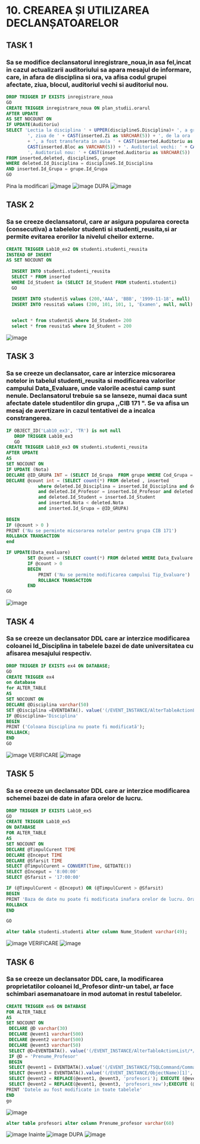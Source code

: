 # 10. CREAREA ȘI UTILIZAREA DECLANȘATOARELOR
## TASK 1

### Sa se modifice declansatorul inregistrare_noua,in asa fel,incat in cazul actualizarii auditoriului sa apara mesajul de informare, care, in afara de disciplina si ora, va afisa codul grupei afectate, ziua, blocul, auditoriul vechi si auditoriul nou.

```SQL
DROP TRIGGER IF EXISTS inregistrare_noua 
GO
CREATE TRIGGER inregistrare_noua ON plan_studii.orarul
AFTER UPDATE
AS SET NOCOUNT ON
IF UPDATE(Auditoriu)
SELECT 'Lectia la disciplina ' + UPPER(disciplineS.Disciplina)+ ', a grupei ' + grupe.Cod_Grupa +
		', ziua de ' + CAST(inserted.Zi as VARCHAR(5)) + ', de la ora ' + CAST(inserted.Ora as VARCHAR(5))
		+ ', a fost transferata in aula ' + CAST(inserted.Auditoriu as VARCHAR(5)) + ', Blocul '+
		CAST(inserted.Bloc as VARCHAR(5)) + '. Auditoriul vechi: ' + CAST(deleted.Auditoriu as VARCHAR(5))+
		', Auditoriul nou: ' + CAST(inserted.Auditoriu as VARCHAR(5))
FROM inserted,deleted, disciplineS, grupe
WHERE deleted.Id_Disciplina = disciplineS.Id_Disciplina
AND inserted.Id_Grupa = grupe.Id_Grupa
GO
```
Pina la modificari
![image](https://user-images.githubusercontent.com/34598802/49924551-5864a680-febf-11e8-9688-c1dd1752d195.png)
![image](https://user-images.githubusercontent.com/34598802/49924619-85b15480-febf-11e8-919f-8661ca36fde4.png)
DUPA
![image](https://user-images.githubusercontent.com/34598802/49924698-98c42480-febf-11e8-8b36-c7c1bb8343cd.png)
## TASK 2

### Sa se creeze declansatorul, care ar asigura popularea corecta (consecutiva) a tabelelor studenti si studenti_reusita,si ar permite evitarea erorilor la nivelul cheilor externe.
```SQL
CREATE TRIGGER Lab10_ex2 ON studenti.studenti_reusita
INSTEAD OF INSERT
AS SET NOCOUNT ON
   
  INSERT INTO studenti.studenti_reusita 
  SELECT * FROM inserted
  WHERE Id_Student in (SELECT Id_Student FROM studenti.studenti)
  GO

  INSERT INTO studentiS values (200,'AAA', 'BBB', '1999-11-18', null)
  INSERT INTO reusitaS values (200, 101, 101, 1, 'Examen', null, null)

 
  select * from studentiS where Id_Student= 200
  select * from reusitaS where Id_Student = 200
```
![image](https://user-images.githubusercontent.com/34598802/49924860-f9ebf800-febf-11e8-92f4-631adeda4c2a.png)
## TASK 3

### Sa se creeze un declansator, care ar interzice micsorarea notelor in tabelul studenti_reusita si modificarea valorilor campului Data_Evaluare, unde valorile acestui camp sunt nenule. Declansatorul trebuie sa se lanseze, numai daca sunt afectate datele studentilor din grupa ,,CIB 171 ". Se va afisa un mesaj de avertizare in cazul tentativei de a incalca constrangerea.
```SQL
IF OBJECT_ID('Lab10_ex3', 'TR') is not null
   DROP TRIGGER Lab10_ex3
   GO
CREATE TRIGGER Lab10_ex3 ON studenti.studenti_reusita
AFTER UPDATE
AS
SET NOCOUNT ON
IF UPDATE (Nota)
DECLARE @ID_GRUPA INT = (SELECT Id_Grupa  FROM grupe WHERE Cod_Grupa = 'CIB171')
DECLARE @count int = (SELECT count(*) FROM deleted , inserted 
			where deleted.Id_Disciplina = inserted.Id_Disciplina and deleted.Id_Grupa = inserted.Id_Grupa 
			and deleted.Id_Profesor = inserted.Id_Profesor and deleted.Tip_Evaluare = inserted.Tip_Evaluare 
			and deleted.Id_Student = inserted.Id_Student
			and inserted.Nota < deleted.Nota 
			and inserted.Id_Grupa = @ID_GRUPA)
	
BEGIN
IF (@count > 0 )
PRINT ('Nu se perminte micsorarea notelor pentru grupa CIB 171')
ROLLBACK TRANSACTION
end

IF UPDATE(Data_evaluare)
		SET @count = (SELECT count(*) FROM deleted WHERE Data_Evaluare is not null and Id_Grupa = @ID_GRUPA)
		IF @count > 0
		BEGIN
			PRINT ('Nu se permite modificarea campului Tip_Evaluare')
			ROLLBACK TRANSACTION
		END
GO
```
![image](https://user-images.githubusercontent.com/34598802/49924975-4e8f7300-fec0-11e8-87fd-8ec3416a2b91.png)
## TASK 4

### Sa se creeze un declansator DDL care ar interzice modificarea coloanei ld_Disciplina in tabelele bazei de date universitatea cu afisarea mesajului respectiv.
```SQL
DROP TRIGGER IF EXISTS ex4 ON DATABASE;  
GO
CREATE TRIGGER ex4
on database
for ALTER_TABLE
AS
SET NOCOUNT ON
DECLARE @Disciplina varchar(50)
SET @Disciplina =EVENTDATA(). value('(/EVENT_INSTANCE/AlterTableActionList/*/Columns/Name)[1]','nvarchar(max)')
IF @Disciplina='Disciplina'
BEGIN
PRINT ('Coloana Disciplina nu poate fi modificată');
ROLLBACK;
END
GO
```
![image](https://user-images.githubusercontent.com/34598802/49925219-f147f180-fec0-11e8-961d-b61a2a394322.png)
VERIFICARE
![image](https://user-images.githubusercontent.com/34598802/49925412-82b76380-fec1-11e8-8704-ad8649ff10a6.png)
## TASK 5

### Sa se creeze un declansator DDL care ar interzice modificarea schemei bazei de date in afara orelor de lucru.
```SQL
DROP TRIGGER IF EXISTS Lab10_ex5
GO
CREATE TRIGGER Lab10_ex5 
ON DATABASE
FOR ALTER_TABLE
AS
SET NOCOUNT ON
DECLARE @TimpulCurent TIME
DECLARE @Inceput TIME
DECLARE @Sfarsit TIME
SELECT @TimpulCurent = CONVERT(Time, GETDATE())
SELECT @Inceput = '8:00:00'
SELECT @Sfarsit = '17:00:00'

IF (@TimpulCurent < @Inceput) OR (@TimpulCurent > @Sfarsit)
BEGIN	
PRINT 'Baza de date nu poate fi modificata inafara orelor de lucru. Ora curenta: ' + cast(@TimpulCurent as VARCHAR(20))
ROLLBACK
END

GO

alter table studenti.studenti alter column Nume_Student varchar(49);
```
![image](https://user-images.githubusercontent.com/34598802/49925854-c78fca00-fec2-11e8-8185-52ec5436c844.png)
VERIFICARE
![image](https://user-images.githubusercontent.com/34598802/49925834-afb84600-fec2-11e8-8db9-dea06cd42765.png)
## TASK 6

### Sa se creeze un declansator DDL care, la modificarea proprietatilor coloanei ld_Profesor dintr-un tabel, ar face schimbari asemanatoare in mod automat in restul tabelelor.
```SQL
CREATE TRIGGER ex6 ON DATABASE
FOR ALTER_TABLE
AS
SET NOCOUNT ON
 DECLARE @D varchar(30)  
 DECLARE @event1 varchar(500)  
 DECLARE @event2 varchar(500)  
 DECLARE @event3 varchar(50) 
 SELECT @D=EVENTDATA(). value('(/EVENT_INSTANCE/AlterTableActionList/*/Columns/Name)[1]','nvarchar(max)')
 IF @D = 'Prenume_Profesor'    
 BEGIN  
 SELECT @event1 = EVENTDATA().value('(/EVENT_INSTANCE/TSQLCommand/CommandText)[1]','nvarchar(max)') 
 SELECT @event3 = EVENTDATA().value('(/EVENT_INSTANCE/ObjectName)[1]','nvarchar(max)') 
 SELECT @event2 = REPLACE(@event1, @event3, 'profesori'); EXECUTE (@event2) 
 SELECT @event2 = REPLACE(@event1, @event3, 'profesori_new');EXECUTE (@event2) 
PRINT 'Datele au fost modificate in toate tabelele'
END
go
```
![image](https://user-images.githubusercontent.com/34598802/49926027-4b49b680-fec3-11e8-914e-591784e2c47b.png)
```SQL
alter table profesori alter column Prenume_profesor varchar(60)
```
![image](https://user-images.githubusercontent.com/34598802/49926128-877d1700-fec3-11e8-9b1d-32f8f73cb355.png)
Inainte
![image](https://user-images.githubusercontent.com/34598802/49926183-ada2b700-fec3-11e8-9fc2-2e78576a44b3.png)
DUPA
![image](https://user-images.githubusercontent.com/34598802/49926219-ca3eef00-fec3-11e8-9f39-efdad6fc65d2.png)



